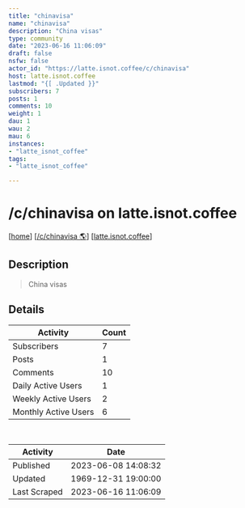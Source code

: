 ```yaml
---
title: "chinavisa" 
name: "chinavisa"
description: "China visas"
type: community
date: "2023-06-16 11:06:09"
draft: false
nsfw: false
actor_id: "https://latte.isnot.coffee/c/chinavisa"
host: latte.isnot.coffee
lastmod: "{[ .Updated }}"
subscribers: 7
posts: 1
comments: 10
weight: 1
dau: 1
wau: 2
mau: 6
instances:
- "latte_isnot_coffee"
tags: 
- "latte_isnot_coffee"

---
```


# /c/chinavisa on latte.isnot.coffee

[[home](/)]
[[/c/chinavisa 🌎](https://latte.isnot.coffee/c/chinavisa)]
[[latte.isnot.coffee](/instances/latte_isnot_coffee)]


## Description 

<blockquote class="description">
China visas
</blockquote>


## Details

| Activity | Count  |
|----------------------|---|
| Subscribers          | 7 |
| Posts                | 1  |
| Comments             | 10  |
| Daily Active Users   | 1  |
| Weekly Active Users  | 2  |
| Monthly Active Users | 6  |

<br>

| Activity | Date |
|----------------------|---|
| Published            | 2023-06-08 14:08:32 |
| Updated              | 1969-12-31 19:00:00 |
| Last Scraped         | 2023-06-16 11:06:09 |
